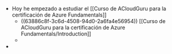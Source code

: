 - Hoy he empezado a estudiar el [[Curso de ACloudGuru para la certificación de Azure Fundamentals]]
	- ((63886c8f-3c6d-4508-94d0-2a6fa4e56954)) [[Curso de ACloudGuru para la certificación de Azure Fundamentals/Introduction]]
	-
-